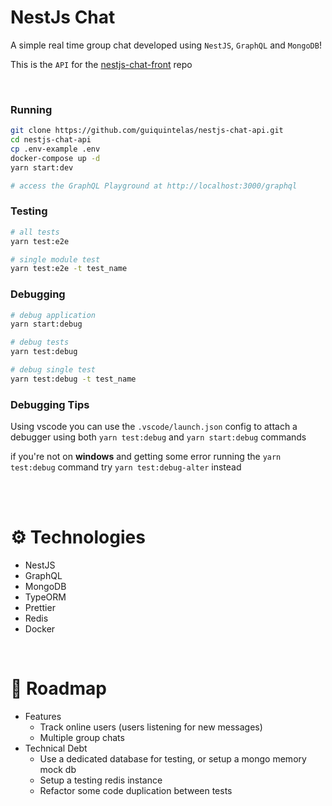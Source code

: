 # NestJs Chat

A simple real time group chat developed using `NestJS`, `GraphQL` and `MongoDB`!

This is the ``API`` for the [nestjs-chat-front](https://github.com/guiquintelas/nestjs-chat-front) repo

<br>

### Running
``` sh
git clone https://github.com/guiquintelas/nestjs-chat-api.git
cd nestjs-chat-api
cp .env-example .env
docker-compose up -d
yarn start:dev

# access the GraphQL Playground at http://localhost:3000/graphql
```

### Testing
``` sh
# all tests
yarn test:e2e

# single module test
yarn test:e2e -t test_name
```

### Debugging
``` sh
# debug application
yarn start:debug

# debug tests
yarn test:debug

# debug single test
yarn test:debug -t test_name
```

### Debugging Tips
Using vscode you can use the `.vscode/launch.json` config to attach a debugger using both `yarn test:debug` and `yarn start:debug` commands

if you're not on **windows** and getting some error running the `yarn test:debug` command try `yarn test:debug-alter` instead

<br>
<br>

# ⚙️ Technologies
  - NestJS
  - GraphQL
  - MongoDB
  - TypeORM
  - Prettier
  - Redis
  - Docker

<br>

# 🚧 Roadmap
  - Features
    - Track online users (users listening for new messages)
    - Multiple group chats
  - Technical Debt
    - Use a dedicated database for testing, or setup a mongo memory mock db
    - Setup a testing redis instance
    - Refactor some code duplication between tests

